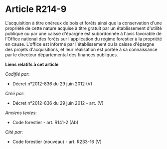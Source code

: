 # Article R214-9

L'acquisition à titre onéreux de bois et forêts ainsi que la conservation d'une propriété de cette nature acquise à titre
gratuit par un établissement d'utilité publique ou par une caisse d'épargne est subordonnée à l'avis favorable de l'Office
national des forêts sur l'application du régime forestier à la propriété en cause. L'office est informé par l'établissement
ou la caisse d'épargne des projets d'acquisitions, et leur réalisation est portée à sa connaissance par le directeur
départemental des finances publiques.

**Liens relatifs à cet article**

_Codifié par_:

  - Décret n°2012-836 du 29 juin 2012 (V)

_Créé par_:

  - Décret n°2012-836 du 29 juin 2012 - art. (V)

_Anciens textes_:

  - Code forestier - art. R141-2 (Ab)

_Cité par_:

  - Code forestier (nouveau) - art. R233-16 (V)
